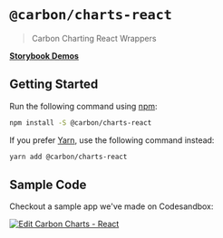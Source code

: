 # `@carbon/charts-react`

> Carbon Charting React Wrappers

**[Storybook Demos](https://carbon-design-system.github.io/carbon-charts/react)**

## Getting Started

Run the following command using [npm](https://www.npmjs.com/):

```bash
npm install -S @carbon/charts-react
```

If you prefer [Yarn](https://yarnpkg.com/en/), use the following command
instead:

```bash
yarn add @carbon/charts-react
```

## Sample Code
Checkout a sample app we've made on Codesandbox:

[![Edit Carbon Charts - React](https://codesandbox.io/static/img/play-codesandbox.svg)](https://codesandbox.io/s/pppmo3ollx?fontsize=14)
